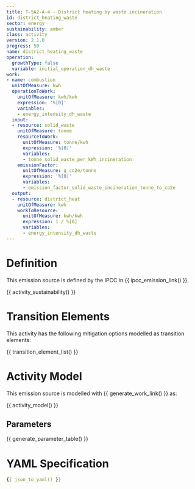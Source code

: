 ```yaml
---
title: T-5A2-A-4 - District heating by waste incineration
id: district_heating_waste
sector: energy
sustainability: amber
class: activity
version: 2.1.0
progress: 50
name: district_heating_waste
operation:
  growthType: false
  variable: initial_operation_dh_waste
work:
- name: combustion
  unitOfMeasure: kwh
  operationToWork:
    unitOfMeasure: kwh/kwh
    expression: '%[0]'
    variables:
    - energy_intensity_dh_waste
  input:
  - resource: solid_waste
    unitOfMeasure: tonne
    resourceToWork:
      unitOfMeasure: tonne/kwh
      expression: '%[0]'
      variables:
      - tonne_solid_waste_per_kWh_incineration
    emissionFactor:
      unitOfMeasure: g_co2e/tonne
      expression: '%[0]'
      variables:
      - emission_factor_solid_waste_incineration_tonne_to_co2e
  output:
  - resource: district_heat
    unitOfMeasure: kwh
    workToResource:
      unitOfMeasure: kwh/kwh
      expression: 1 / %[0]
      variables:
      - energy_intensity_dh_waste
---
```

# Definition
This emission source is defined by the IPCC in {{ ipcc_emission_link() }}.


{{ activity_sustainability() }}

# Transition Elements

This activity has the following mitigation options modelled as transition elements:

{{ transition_element_list() }}

# Activity Model
This emission source is modelled with {{ generate_work_link() }} as:

{{ activity_model() }}

## Parameters

{{ generate_parameter_table() }}

# YAML Specification

```yaml
{{ json_to_yaml() }}
```
